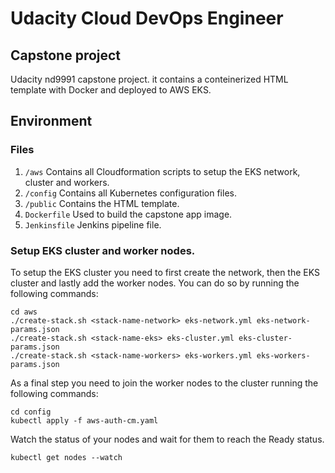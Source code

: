 # Udacity Cloud DevOps Engineer
## Capstone project

Udacity nd9991 capstone project. it contains a conteinerized HTML template with Docker and deployed to AWS EKS.

## Environment
### Files

1. `/aws` Contains all Cloudformation scripts to setup the EKS network, cluster and workers.
2. `/config` Contains all Kubernetes configuration files.
3. `/public` Contains the HTML template.
4. `Dockerfile` Used to build the capstone app image.
5. `Jenkinsfile` Jenkins pipeline file.

### Setup EKS cluster and worker nodes.
To setup the EKS cluster you need to first create the network, then the EKS cluster and lastly add the worker nodes. You can do so by running the following commands:

```
cd aws
./create-stack.sh <stack-name-network> eks-network.yml eks-network-params.json
./create-stack.sh <stack-name-eks> eks-cluster.yml eks-cluster-params.json
./create-stack.sh <stack-name-workers> eks-workers.yml eks-workers-params.json
```

As a final step you need to join the worker nodes to the cluster running the following commands:

```
cd config
kubectl apply -f aws-auth-cm.yaml
```

Watch the status of your nodes and wait for them to reach the Ready status.

```
kubectl get nodes --watch
```

